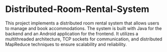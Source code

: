 # Distributed-Room-Rental-System
This project implements a distributed room rental system that allows users to manage and book accommodations. 
The system is built with Java for the backend and an Android application for the frontend. 
It utilizes a multithreaded architecture, TCP sockets for communication, and distributed MapReduce techniques to ensure scalability and reliability. 

